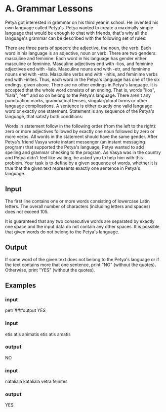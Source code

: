 # A. Grammar Lessons

Petya got interested in grammar on his third year in school. He invented his own language called Petya's. Petya wanted to create a maximally simple language that would be enough to chat with friends, that's why all the language's grammar can be described with the following set of rules:

There are three parts of speech: the adjective, the noun, the verb. Each word in his language is an adjective, noun or verb.
There are two genders: masculine and feminine. Each word in his language has gender either masculine or feminine.
Masculine adjectives end with -lios, and feminine adjectives end with -liala.
Masculine nouns end with -etr, and feminime nouns end with -etra.
Masculine verbs end with -initis, and feminime verbs end with -inites.
Thus, each word in the Petya's language has one of the six endings, given above. There are no other endings in Petya's language.
It is accepted that the whole word consists of an ending. That is, words "lios", "liala", "etr" and so on belong to the Petya's language.
There aren't any punctuation marks, grammatical tenses, singular/plural forms or other language complications.
A sentence is either exactly one valid language word or exactly one statement.
Statement is any sequence of the Petya's language, that satisfy both conditions:

Words in statement follow in the following order (from the left to the right): zero or more adjectives followed by exactly one noun followed by zero or more verbs.
All words in the statement should have the same gender.
After Petya's friend Vasya wrote instant messenger (an instant messaging program) that supported the Petya's language, Petya wanted to add spelling and grammar checking to the program. As Vasya was in the country and Petya didn't feel like waiting, he asked you to help him with this problem. Your task is to define by a given sequence of words, whether it is true that the given text represents exactly one sentence in Petya's language.

## Input
The first line contains one or more words consisting of lowercase Latin letters. The overall number of characters (including letters and spaces) does not exceed 105.

It is guaranteed that any two consecutive words are separated by exactly one space and the input data do not contain any other spaces. It is possible that given words do not belong to the Petya's language.

## Output
If some word of the given text does not belong to the Petya's language or if the text contains more that one sentence, print "NO" (without the quotes). Otherwise, print "YES" (without the quotes).

## Examples
### input
petr
###output
YES
### input
etis atis animatis etis atis amatis
### output
NO
### input
nataliala kataliala vetra feinites
### output
YES